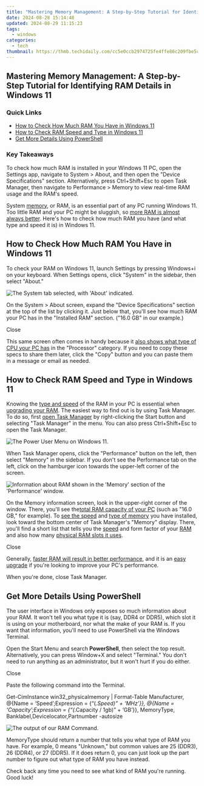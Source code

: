 ```yaml
---
title: "Mastering Memory Management: A Step-by-Step Tutorial for Identifying RAM Details in Windows 11"
date: 2024-08-28 15:14:48
updated: 2024-08-29 11:15:23
tags:
  - windows
categories:
  - tech
thumbnail: https://thmb.techidaily.com/cc5e0ccb2974725fe4ffe86c209fbe5c027a26cc8f4a4bedddf4dd27e4096c3f.jpg
---
```


## Mastering Memory Management: A Step-by-Step Tutorial for Identifying RAM Details in Windows 11

### Quick Links

* [How to Check How Much RAM You Have in Windows 11](https://review-topics.techidaily.com/possible-solutions-to-restore-deleted-contacts-from-sony-by-fonelab-android-recover-contacts/)
* [How to Check RAM Speed and Type in Windows 11](https://facebook-video-content.techidaily.com/updated-in-2024-unlock-social-potential-sharing-panoramic-content-with-facebook/)
* [Get More Details Using PowerShell](https://fox-glue.techidaily.com/new-gb-required-for-one-full-movie-hour-by-hour-for-2024/)

### Key Takeaways

 To check how much RAM is installed in your Windows 11 PC, open the Settings app, navigate to System > About, and then open the "Device Specifications" section. Alternatively, press Ctrl+Shift+Esc to open Task Manager, then navigate to Performance > Memory to view real-time RAM usage and the RAM's speed.

 System [memory](https://android-location-track.techidaily.com/in-2024-how-to-turn-off-google-location-to-stop-tracking-you-on-xiaomi-redmi-note-12r-drfone-by-drfone-virtual-android/), or RAM, is an essential part of any PC running Windows 11\. Too little RAM and your PC might be sluggish, so [more RAM is almost always better](https://tech-revival.techidaily.com/1722056013565-gpt-4-open-for-everyone-plus-still-boasts-6-exclusive-features/). Here's how to check how much RAM you have (and what type and speed it is) in Windows 11.

##  How to Check How Much RAM You Have in Windows 11

 To check your RAM on Windows 11, launch Settings by pressing Windows+i on your keyboard. When Settings opens, click "System" in the sidebar, then select "About."

![The System tab selected, with 'About' indicated.](https://static1.howtogeekimages.com/wordpress/wp-content/uploads/2024/07/click-system-go-to-about.png) 

 On the System > About screen, expand the "Device Specifications" section at the top of the list by clicking it. Just below that, you'll see how much RAM your PC has in the "Installed RAM" section. ("16.0 GB" in our example.)

Close 

 This same screen often comes in handy because it [also shows what type of CPU your PC has](https://network-issues.techidaily.com/how-to-fix-lenovo-laptop-screen-flickering-problem/) in the "Processor" category. If you need to copy these specs to share them later, click the "Copy" button and you can paste them in a message or email as needed.

##  How to Check RAM Speed and Type in Windows 11

 Knowing the [type and speed](https://win-answers.techidaily.com/expert-tips-to-overcome-bless-unleashed-performance-dips-and-elevate-your-gameplay-experience-on-pc/) of the RAM in your PC is essential when [upgrading your RAM](https://fox-that.techidaily.com/effective-solutions-restoring-sync-functionality-for-icloud-photos-on-iphone/). The easiest way to find out is by using Task Manager. To do so, first [open Task Manager](https://on-screen-recording.techidaily.com/new-top-sandbox-adventures-not-to-skip-in-2024/) by right-clicking the Start button and selecting "Task Manager" in the menu. You can also press Ctrl+Shift+Esc to open the Task Manager.

![The Power User Menu on Windows 11.](https://static1.howtogeekimages.com/wordpress/wp-content/uploads/2024/07/right-click-start-menu-task-manager.png) 

 When Task Manager opens, click the "Performance" button on the left, then select "Memory" in the sidebar. If you don't see the Performance tab on the left, click on the hamburger icon towards the upper-left corner of the screen.

![Information about RAM shown in the 'Memory' section of the 'Performance' window.](https://static1.howtogeekimages.com/wordpress/wp-content/uploads/2024/07/ram-shown-in-task-manager.png) 

 On the Memory information screen, look in the upper-right corner of the window. There, you'll see the[total RAM capacity of your PC](https://easy-unlock-android.techidaily.com/in-2024-full-guide-to-unlock-your-oppo-a1x-5g-by-drfone-android/) (such as "16.0 GB," for example). To [see the speed](https://android-location-track.techidaily.com/how-do-i-stop-someone-from-tracking-my-vivo-v27-drfone-by-drfone-virtual-android/) and [type of memory](https://win-answers.techidaily.com/expert-tips-to-overcome-bless-unleashed-performance-dips-and-elevate-your-gameplay-experience-on-pc/) you have installed, look toward the bottom center of Task Manager's "Memory" display. There, you'll find a short list that tells you the [speed](https://youtube-video-recordings.techidaily.com/in-2024-amplify-your-voice-on-youtube-mastery-through-tubebuddy/) and form factor of your [RAM](https://youtube-web.techidaily.com/ed-2024-approved-unlocking-youtube-success-top-video-strategies-to-explode-views/) and also how many [physical RAM slots it uses](https://techidaily.com/how-to-perform-hard-reset-on-samsung-galaxy-a24-drfone-by-drfone-reset-android-reset-android/).

Close 

 Generally, [faster RAM will result in better performance](https://youtube-video-recordings.techidaily.com/in-2024-amplify-your-voice-on-youtube-mastery-through-tubebuddy/), and it is an [easy upgrade](https://fox-that.techidaily.com/effective-solutions-restoring-sync-functionality-for-icloud-photos-on-iphone/) if you're looking to improve your PC's performance.

 When you're done, close Task Manager.

##  Get More Details Using PowerShell

 The user interface in Windows only exposes so much information about your RAM. It won't tell you what type it is (say, DDR4 or DDR5), which slot it is using on your motherboard, nor what the make of your RAM is. If you want that information, you'll need to use PowerShell via the Windows Terminal.

 Open the Start Menu and search **PowerShell**, then select the top result. Alternatively, you can press Window+X and select "Terminal." You don't need to run anything as an administrator, but it won't hurt if you do either.

Close 

 Paste the following command into the Terminal.

Get-CimInstance win32_physicalmemory | Format-Table Manufacturer, @{Name = ‘Speed’;Expression = {“$($_.Speed)” + ‘MHz’}}, @{Name = ‘Capacity’;Expression = {“$($_.Capacity / 1gb)” + ‘GB’}}, MemoryType, Banklabel,Devicelocator,Partnumber -autosize

![The output of our RAM Command.](https://static1.howtogeekimages.com/wordpress/wp-content/uploads/2024/07/output-of-command.png) 

 MemoryType should return a number that tells you what type of RAM you have. For example, 0 means "Unknown," but common values are 25 (DDR3), 26 (DDR4), or 27 (DDR5). If it does return 0, you can just look up the part number to figure out what type of RAM you have instead.

 Check back any time you need to see what kind of RAM you're running. Good luck!

<ins class="adsbygoogle"
     style="display:block"
     data-ad-format="autorelaxed"
     data-ad-client="ca-pub-7571918770474297"
     data-ad-slot="1223367746"></ins>



<ins class="adsbygoogle"
     style="display:block"
     data-ad-client="ca-pub-7571918770474297"
     data-ad-slot="8358498916"
     data-ad-format="auto"
     data-full-width-responsive="true"></ins>
